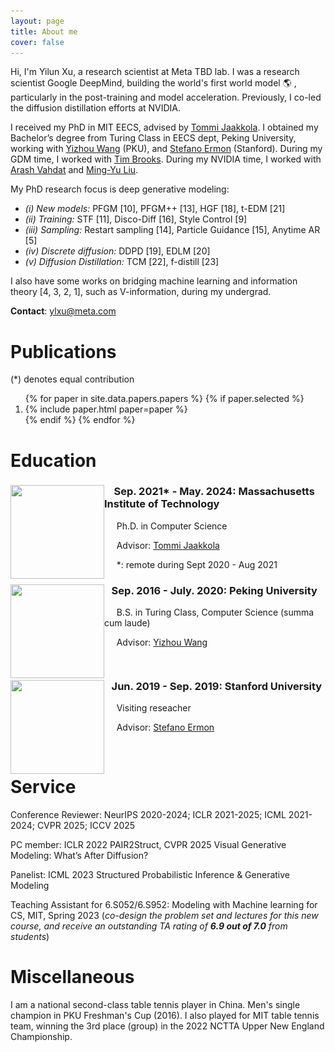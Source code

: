 ```yaml
---
layout: page
title: About me 
cover: false
---
```



Hi, I'm Yilun Xu, a research scientist at Meta TBD lab. I was a research scientist Google DeepMind, building the world's first world model &#127758; , particularly in the post-training and model acceleration. Previously, I co-led the diffusion distillation efforts at NVIDIA.

I received my PhD in MIT EECS, advised by [Tommi Jaakkola](https://people.csail.mit.edu/tommi/tommi.html). I obtained my Bachelor’s degree from Turing Class in EECS dept, 
Peking University, working with [Yizhou Wang](http://cfcs.pku.edu.cn/faculty/adjunct/wangyizhou/index.htm) (PKU), and [Stefano Ermon](https://cs.stanford.edu/~ermon/) (Stanford). 
During my GDM time, I worked with [Tim Brooks](https://www.timothybrooks.com/about/). During my NVIDIA time, I worked with [Arash Vahdat](http://latentspace.cc) and [Ming-Yu Liu](https://mingyuliu.net). 
 
My PhD research focus is deep generative modeling: 

- *(i) New models:* PFGM [10], PFGM++ [13], HGF [18], t-EDM [21]
- *(ii) Training:* STF [11], Disco-Diff [16], Style Control [9]
- *(iii) Sampling:* Restart sampling [14], Particle Guidance [15], Anytime AR [5]
- *(iv) Discrete diffusion:* DDPD [19], EDLM [20]
- *(v) Diffusion Distillation:* TCM [22], f-distill [23]

I also have some works on bridging machine learning and information theory [4, 3, 2, 1], such as V-information, during my undergrad.



**Contact**: ylxu@meta.com

# Publications 
(*) denotes equal contribution

<ol reversed>
{% for paper in site.data.papers.papers %}
  {% if paper.selected %}
  <li>
  {% include paper.html paper=paper %}
  </li>
  {% endif %}
{% endfor %}
</ol>



# Education

<div style="clear: both;">
  <div style="float: left; margin-right 1em;">
    <img src="/assets/img/mit.png" alt="" width="150" height="150">
  </div>
  <div>
    <h3>&nbsp;&nbsp;&nbsp; Sep. 2021* - May. 2024: Massachusetts Institute of Technology</h3>
    <p>&nbsp;&nbsp;&nbsp;&nbsp;&nbsp;Ph.D. in Computer Science </p>
    <p> &nbsp;&nbsp;&nbsp;&nbsp; Advisor: <a href="https://people.csail.mit.edu/tommi/tommi.html">Tommi Jaakkola</a> </p>
    <p>      &nbsp;&nbsp;&nbsp;&nbsp; *: remote during Sept 2020 - Aug 2021</p>
  </div>
</div>

<div style="clear: both;">
  <div style="float: left; margin-right 1em;">
    <img src="/assets/img/pku.png" alt="" width="150" height="150">
  </div>
  <div>
    <h3>&nbsp;&nbsp;&nbsp;Sep. 2016 - July. 2020: Peking University</h3>
    <p>&nbsp;&nbsp;&nbsp;&nbsp;&nbsp;B.S. in Turing Class, Computer Science (summa cum laude)</p>
    <p> &nbsp;&nbsp;&nbsp;&nbsp;&nbsp;Advisor: <a href="http://cfcs.pku.edu.cn/faculty/adjunct/wangyizhou/index.htm">Yizhou Wang</a> </p>
  </div>
</div>

<div style="clear: both;">
  <div style="float: left; margin-right 1em;">
    <img src="/assets/img/stanford.png" alt="" width="150" height="150">
  </div>
  <div>
    <h3>&nbsp;&nbsp;&nbsp;Jun. 2019 - Sep. 2019: Stanford University</h3>
    <p>&nbsp;&nbsp;&nbsp;&nbsp;&nbsp;Visiting reseacher </p>
    <p> &nbsp;&nbsp;&nbsp;&nbsp;&nbsp;Advisor: <a href="https://cs.stanford.edu/~ermon/">Stefano Ermon</a> </p>
  </div>
</div>
<br/>

[//]: # (# Work Experience )

[//]: # ()
[//]: # (<div style="clear: both;">)

[//]: # (  <div style="float: left; margin-right 1em;">)

[//]: # (    <img src="/assets/img/nvidia.png" alt="" width="182" height="150">)

[//]: # (  </div>)

[//]: # (  <div>)

[//]: # (    <h3>&nbsp;&nbsp;&nbsp;July 2024 - April 2025: NVIDIA </h3>)

[//]: # (    <p>&nbsp;&nbsp;&nbsp;&nbsp;&nbsp;Research Scientist </p>)

[//]: # (    <p> &nbsp;&nbsp;&nbsp;&nbsp;&nbsp;Projects: <a href="https://karstenkreis.github.io">Karsten Kreis</a> and <a href="http://latentspace.cc">Arash Vahdat</a> </p>)

[//]: # (  </div>)

[//]: # (</div>)

[//]: # (<br/>)

[//]: # (# Talks)

[//]: # ()
[//]: # (- *On Physics-Inspired Generative Models*)

[//]: # (  - **Peking University, hosted by Prof. [Yizhou Wang]&#40;http://cfcs.pku.edu.cn/faculty/adjunct/wangyizhou/index.htm&#41;**, June 2024 [[Video &#40;CN&#41;]&#40;https://www.bilibili.com/video/BV1e6421f7kY/?spm_id_from=333.337.search-card.all.click&#41;], [[Slide]&#40;https://www.dropbox.com/scl/fi/qed49r04bejmhlws22j1j/phd_defense.pptx?rlkey=8kw9owov91qi49zjrr2ulimok&st=lfeaq85o&dl=0&#41;])

[//]: # (  )
[//]: # (  - **CUHK, hosted by Prof. [Pheng Ann Heng]&#40;https://www.cse.cuhk.edu.hk/~pheng/&#41;**, June 2024)

[//]: # ()
[//]: # (- *Generative Models & Physical Processes*)

[//]: # (  - **UCLA, hosted by Prof. [Yingnian Wu]&#40;http://www.stat.ucla.edu/~ywu/me.html&#41;**, Oct 2023 [[Slide]]&#40;https://www.dropbox.com/scl/fi/f91h30eevegprnjmu9dsa/talk.key?rlkey=g3owuav0sgfh910q38go2buk3&dl=0&#41;)

[//]: # ()
[//]: # (- *Unlocking the Potential of Physics-Inspired Generative Models*)

[//]: # (  - **[Learning on Graphs and Geometry]&#40;https://m2d2.io/talks/logg/about/&#41; seminar**. Oct, 2023 [[Video]]&#40;https://www.youtube.com/watch?v=VFXKMlcl7QA&#41;)

[//]: # (  - **Zhejiang University, hosted by Prof. Chao Xu**, Oct 2023 )

[//]: # ()
[//]: # (  - **[Peking University, CFCS]&#40;https://cfcs.pku.edu.cn/english/&#41;**, Aug 2023)

[//]: # ()
[//]: # (  - **[NVIDIA Research]&#40;https://www.nvidia.com/en-us/research/&#41;**, July 2023)

[//]: # ()
[//]: # (  - **ByteDance, AI for Science Team**, July 2023)

[//]: # ()
[//]: # (  - **[Swarma Club]&#40;https://swarma.org&#41;**, May 2023, [[Slide]&#40;https://www.dropbox.com/s/0cgacob54vw7boe/jizhi_5_13_22.pptx?dl=0&#41;]  [[Video &#40;CN&#41;]&#40;https://www.bilibili.com/video/BV17g4y1V7wY/?spm_id_from=333.337.search-card.all.click&#41;])

[//]: # ()
[//]: # (  - **[TechBeat/Jiangmen Ventures]&#40;https://www.techbeat.net&#41;**, April 2023, [[Slide]&#40;https://www.dropbox.com/s/0cgacob54vw7boe/jizhi_5_13_22.pptx?dl=0&#41;] [[Video &#40;CN&#41;]&#40;https://www.bilibili.com/video/BV1HV4y167q1/?spm_id_from=333.337.search-card.all.click&#41;])

[//]: # ()
[//]: # (  - **[MLTea Talk]&#40;https://mlxmit.mit.edu/ml-tea-talks&#41;**, MIT, April 2023, [[Slide]&#40;https://www.dropbox.com/s/0cgacob54vw7boe/jizhi_5_13_22.pptx?dl=0&#41;])

[//]: # (  - **Stanford University, hosted by Prof. [Mert Pilanci]&#40;https://web.stanford.edu/~pilanci/&#41;**, Feb 2023, [[Slide]&#40;https://www.dropbox.com/scl/fi/6p0av7cak0yp59g0zt32z/Mert_group.pptx?dl=0&rlkey=ix5smfxcio8snzbck2odpod5q&#41;])

[//]: # ()
[//]: # (- *Conditional and Controllable Generation*  )

[//]: # (  - **Guest lecturer at [6.S052/6.S952]&#40;https://www.eecs.mit.edu/academics/subject-updates/subject-updates-spring-2023/&#41;: Modeling with Machine learning for CS, MIT**, April 2023, [[Slide]&#40;https://www.dropbox.com/s/5vgzmmkc59846uu/lecture9.key?dl=0&#41;])

[//]: # ()
[//]: # (- *Poisson Flow Generative Models*)

[//]: # (  - **[AssemblyAI]&#40;https://www.assemblyai.com&#41; AI Hackathon**, Dec 2022, [[Slide]&#40;https://www.dropbox.com/scl/fi/kf4xei8mahx8uwuxdzxaj/assembly-ai.pptx?dl=0&rlkey=cjuuayvv672nk9t7vy1jgf8gc&#41;])

[//]: # ()
[//]: # (  - **Princeton University, hosted by Prof. [Mengdi Wang]&#40;https://mwang.princeton.edu&#41;**, Nov 2022, [[Slide]&#40;https://www.dropbox.com/scl/fi/wn13m59v28ts5heolr0qv/mengdi_group.pptx?dl=0&rlkey=7sxw47b6i0jdvroisg586o92s&#41;])

[//]: # ()
[//]: # (  - **[MIT NetMIT Group]&#40;http://groups.csail.mit.edu/netmit/wordpress/&#41;, hosted by Prof. [Dina Katabi]&#40;https://people.csail.mit.edu/dina/&#41;**,)

[//]: # (  Nov 2022 )

[//]: # ()
[//]: # (- *Controlling Directions Orthogonal to a Classifier*,)

[//]: # (  - **[AI TIME]&#40;http://aitime.cn/&#41;**, June 2022, [[Slide]]&#40;https://www.dropbox.com/scl/fi/txtz6pwr6xfarg3fetpzb/orthogonal_classifier_ai_times.pptx?dl=0&rlkey=n3p1nxeq8sso0jui9r3xraggh&#41;)

[//]: # (- *Anytime Sampling for Autoregressive Models via Ordered Autoencoding*)

[//]: # (  - **[AI TIME]&#40;http://aitime.cn/&#41;**, June 2021, [[Slide]&#40;https://www.dropbox.com/scl/fi/m4ulvedtz2e7stnxgydcw/anytime_paper_aitimes.pptx?dl=0&rlkey=7ls7dfcgpq3s64rgkgxarvzld&#41;])


# Service 

Conference Reviewer: NeurIPS 2020-2024; ICLR 2021-2025; ICML 2021-2024; CVPR 2025; ICCV 2025 

PC member: ICLR 2022 PAIR2Struct, CVPR 2025 Visual Generative Modeling: What’s After Diffusion?

Panelist: ICML 2023 Structured Probabilistic Inference & Generative Modeling

Teaching Assistant for 6.S052/6.S952: Modeling with Machine learning for CS, MIT, Spring 2023 (*co-design the problem set and lectures for this new course, and receive an outstanding TA rating of **6.9 out of 7.0** from students*)

# Miscellaneous

I am a national second-class table tennis player in China. Men's single champion in PKU Freshman's Cup (2016). I also played for MIT table tennis team, winning the 3rd place (group) in the 2022 NCTTA Upper New England Championship. 
